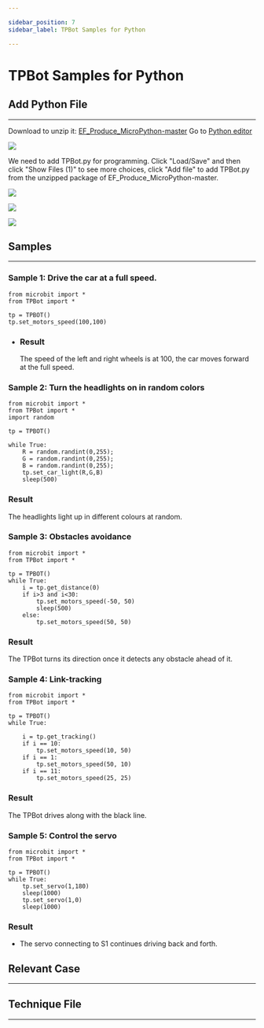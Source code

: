 ```yaml
---

sidebar_position: 7
sidebar_label: TPBot Samples for Python

---
```



# TPBot Samples for Python


## Add Python File
---
Download to unzip it: [EF_Produce_MicroPython-master](https://github.com/lionyhw/EF_Produce_MicroPython/archive/master.zip)
Go to  [Python editor](https://python.microbit.org/v/2.0)

![](https://wiki-media-ef.oss-cn-hongkong.aliyuncs.com/i18n/en/docusaurus-plugin-content-docs/current/microbit/microbit-smart-car/microbit-tpbot/images/TPbot-py-01.png)

We need to add TPBot.py for programming. Click "Load/Save" and then click "Show Files (1)" to see more choices, click "Add file" to add TPBot.py from the unzipped package of EF_Produce_MicroPython-master.

![](https://wiki-media-ef.oss-cn-hongkong.aliyuncs.com/i18n/en/docusaurus-plugin-content-docs/current/microbit/microbit-smart-car/microbit-tpbot/images/TPbot-py-02.png)

![](https://wiki-media-ef.oss-cn-hongkong.aliyuncs.com/i18n/en/docusaurus-plugin-content-docs/current/microbit/microbit-smart-car/microbit-tpbot/images/TPbot-py-03.png)

![](https://wiki-media-ef.oss-cn-hongkong.aliyuncs.com/i18n/en/docusaurus-plugin-content-docs/current/microbit/microbit-smart-car/microbit-tpbot/images/TPbot-py-04.png)

## Samples
---
### Sample 1: Drive the car at a full speed.

```
from microbit import *
from TPBot import *

tp = TPBOT()
tp.set_motors_speed(100,100)

```
- ### Result

  The speed of the left and right wheels is at 100, the car moves forward at the full speed.


### Sample 2: Turn the headlights on in random colors
```
from microbit import *
from TPBot import *
import random

tp = TPBOT()

while True:
    R = random.randint(0,255);
    G = random.randint(0,255);
    B = random.randint(0,255);
    tp.set_car_light(R,G,B)
    sleep(500)
```
### Result

  The headlights light up in different colours at random.

### Sample 3: Obstacles avoidance
```
from microbit import *
from TPBot import *

tp = TPBOT()
while True:
    i = tp.get_distance(0)
    if i>3 and i<30:
        tp.set_motors_speed(-50, 50)
        sleep(500)
    else:
        tp.set_motors_speed(50, 50)
```
### Result

  The TPBot turns its direction once it detects any obstacle ahead of it.

### Sample 4: Link-tracking
```
from microbit import *
from TPBot import *

tp = TPBOT()
while True:

    i = tp.get_tracking()
    if i == 10:
        tp.set_motors_speed(10, 50)
    if i == 1:
        tp.set_motors_speed(50, 10)
    if i == 11:
        tp.set_motors_speed(25, 25)
```
### Result

The TPBot drives along with the black line.

### Sample 5:  Control the servo

```
from microbit import *
from TPBot import *

tp = TPBOT()
while True:
    tp.set_servo(1,180)
    sleep(1000)
    tp.set_servo(1,0)
    sleep(1000)
```
### Result

- The servo connecting to S1 continues driving back and forth.

## Relevant Case
---

## Technique File
---
